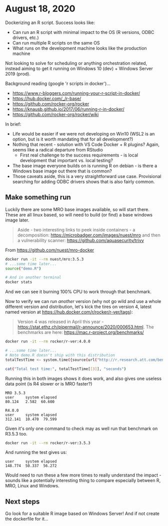 # August 18, 2020

Dockerizing an R script.  Success looks like:

- Can run an R script with minimal impact to the OS (R versions, ODBC drivers, etc.)
- Can run multiple R scripts on the same OS
- What runs on the development machine looks like the production machine

Not looking to solve for scheduling or anything orchestration related, instead aiming to get it running on Windows 10 (dev) + Windows Server 2019 (prod).

Background reading (google 'r scripts in docker')...
- https://www.r-bloggers.com/running-your-r-script-in-docker/
- https://hub.docker.com/_/r-base/
- https://github.com/rocker-org/rocker
- https://knausb.github.io/2017/06/running-r-in-docker/
- https://github.com/rocker-org/rocker/wiki

In brief:
- Life would be easier if we were not developing on Win10 (WSL2 is an option, but is it worth mandating that for all development?)
- Nothing that recent - solution with VS Code Docker + R plugins?  Again, seems like a radical departure from RStudio
  - First real challenge to the success requirements - is local development that important vs. local testing?
- The base image everyone builds on is running R on debian - is there a Windows base image out there that is common?
- Those caveats aside, this is a very straightforward use case.  Provisional searching for adding ODBC drivers shows that is also fairly common.

## Make something run

Luckily there are some MRO base images available, so will start there.  These are all linux based, so will need to build (or find) a base windows image later.

> Aside - two interesting links to peek inside containers - a decomposition: https://microbadger.com/images/nuest/mro and then a vulnerability scanner: https://github.com/aquasecurity/trivy

From https://github.com/nuest/mro-docker

```bash
docker run -it --rm nuest/mro:3.5.3
# ...some time later...
source("demo.R")

# And in another terminal
docker stats
```

And we can see it burning 100% CPU to work through that benchmark.

Now to verify we can run _another_ version (why not go wild and use a whole different version and distribution, let's kick the tires on version 4, latest named version at https://hub.docker.com/r/rocker/r-ver/tags):

> Version 4 was released in April this year - https://stat.ethz.ch/pipermail/r-announce/2020/000653.html.  The benchmarks are here: https://mac.r-project.org/benchmarks/

```bash
docker run -it --rm rocker/r-ver:4.0.0

# ...some time later...
# Note demo.R doesn't ship with this distribution
totalTestTime <- system.time({source(url("http://r.research.att.com/benchmarks/R-benchmark-25.R"))})

cat("Total test time:", totalTestTime[[3]], "seconds")
```

Running this in both images shows it does work, and also gives one useless data point (is R4 slower or is MRO faster?)

```
MRO 3.5.3
user     system elapsed
80.124   2.582  60.600

R4.0.0
user     system elapsed
312.141  10.470  79.599
```

Given it's only one command to check may as well run that benchmark on R3.5.3 too.

```bash
docker run -it --rm rocker/r-ver:3.5.3
```

And running the test gives us:
```
user     system elapsed
148.774  50.337  56.272
```

Would need to run these a few more times to really understand the impact - sounds like a potentially interesting thing to compare especially between R, MRO, Linux and Windows.

## Next steps

Go look for a suitable R image based on Windows Server!  And if not create the dockerfile for it...